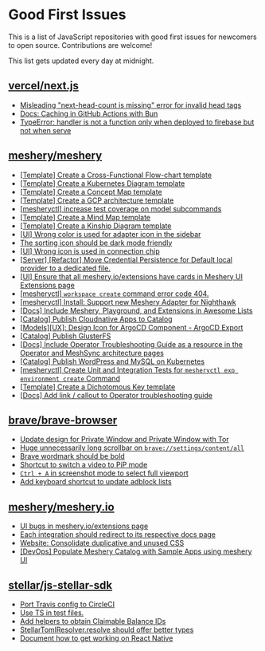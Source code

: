 # Good First Issues

This is a list of JavaScript repositories with good first issues for newcomers to open source. Contributions are welcome!

This list gets updated every day at midnight.

## [vercel/next.js](https://github.com/vercel/next.js)

- [Misleading "next-head-count is missing" error for invalid head tags](https://github.com/vercel/next.js/issues/20924)
- [Docs: Caching in GitHub Actions with Bun](https://github.com/vercel/next.js/issues/57079)
- [TypeError: handler is not a function only when deployed to firebase but not when serve](https://github.com/vercel/next.js/issues/10227)

## [meshery/meshery](https://github.com/meshery/meshery)

- [[Template] Create a Cross-Functional Flow-chart template](https://github.com/meshery/meshery/issues/12504)
- [[Template] Create a Kubernetes Diagram template](https://github.com/meshery/meshery/issues/12462)
- [[Template] Create a Concept Map template](https://github.com/meshery/meshery/issues/12454)
- [[Template] Create a GCP architecture template](https://github.com/meshery/meshery/issues/12498)
- [[mesheryctl] increase test coverage on model subcommands](https://github.com/meshery/meshery/issues/14042)
- [[Template] Create a Mind Map template](https://github.com/meshery/meshery/issues/12455)
- [[Template] Create a Kinship Diagram template](https://github.com/meshery/meshery/issues/12452)
- [[UI] Wrong color is used for adapter icon in the sidebar](https://github.com/meshery/meshery/issues/13870)
- [The sorting icon should be dark mode friendly](https://github.com/meshery/meshery/issues/13306)
- [[UI] Wrong icon is used in connection chip](https://github.com/meshery/meshery/issues/14001)
- [[Server] [Refactor] Move Credential Persistence for Default local provider to a dedicated file.](https://github.com/meshery/meshery/issues/13847)
- [[UI] Ensure that all meshery.io/extensions have cards in Meshery UI Extensions page](https://github.com/meshery/meshery/issues/13623)
- [[mesheryctl] `workspace create` command error code 404.](https://github.com/meshery/meshery/issues/11312)
- [[mesheryctl] Install: Support new Meshery Adapter for Nighthawk](https://github.com/meshery/meshery/issues/10371)
- [[Docs] Include Meshery, Playground, and Extensions in Awesome Lists](https://github.com/meshery/meshery/issues/13426)
- [[Catalog] Publish Cloudnative Apps to Catalog](https://github.com/meshery/meshery/issues/12111)
- [[Models][UX]: Design Icon for ArgoCD Component - ArgoCD Export](https://github.com/meshery/meshery/issues/10294)
- [[Catalog] Publish GlusterFS](https://github.com/meshery/meshery/issues/9286)
- [[Docs] Include Operator Troubleshooting Guide as a resource in the Operator and MeshSync architecture pages](https://github.com/meshery/meshery/issues/11430)
- [[Catalog] Publish WordPress and MySQL on Kubernetes](https://github.com/meshery/meshery/issues/9284)
- [[mesheryctl] Create Unit and Integration Tests for `mesheryctl exp environment create` Command](https://github.com/meshery/meshery/issues/12138)
- [[Template] Create a Dichotomous Key template](https://github.com/meshery/meshery/issues/12463)
- [[Docs] Add link / callout to Operator troubleshooting guide](https://github.com/meshery/meshery/issues/13706)

## [brave/brave-browser](https://github.com/brave/brave-browser)

- [Update design for Private Window and Private Window with Tor](https://github.com/brave/brave-browser/issues/44909)
- [Huge unnecessarily long scrollbar on `brave://settings/content/all`](https://github.com/brave/brave-browser/issues/44696)
- [Brave wordmark should be bold](https://github.com/brave/brave-browser/issues/41637)
- [Shortcut to switch a video to PiP mode](https://github.com/brave/brave-browser/issues/44255)
- [`Ctrl + A` in screenshot mode to select full viewport](https://github.com/brave/brave-browser/issues/44251)
- [Add keyboard shortcut to update adblock lists](https://github.com/brave/brave-browser/issues/43667)

## [meshery/meshery.io](https://github.com/meshery/meshery.io)

- [UI bugs in meshery.io/extensions page](https://github.com/meshery/meshery.io/issues/2084)
- [Each integration should redirect to its respective docs page](https://github.com/meshery/meshery.io/issues/2077)
- [Website: Consolidate duplicative and unused CSS](https://github.com/meshery/meshery.io/issues/896)
- [[DevOps] Populate Meshery Catalog with Sample Apps using meshery UI](https://github.com/meshery/meshery.io/issues/1699)

## [stellar/js-stellar-sdk](https://github.com/stellar/js-stellar-sdk)

- [Port Travis config to CircleCI](https://github.com/stellar/js-stellar-sdk/issues/303)
- [Use TS in test files.](https://github.com/stellar/js-stellar-sdk/issues/518)
- [Add helpers to obtain Claimable Balance IDs](https://github.com/stellar/js-stellar-sdk/issues/584)
- [StellarTomlResolver.resolve should offer better types](https://github.com/stellar/js-stellar-sdk/issues/371)
- [Document how to get working on React Native](https://github.com/stellar/js-stellar-sdk/issues/290)


